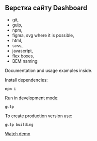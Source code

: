 ## Верстка сайту Dashboard

- git,
- gulp,
- npm,
- figma, svg where it is possible,
- html,
- scss,
- javascript,
- flex boxes,
- BEM naming

Documentation and usage examples inside.

Install dependencies:
```
npm i
```

Run in development mode:
```
gulp
```

To create production version use:
```
gulp building
```

[Watch demo](https://bogdanpavliv.github.io/dashboard/)